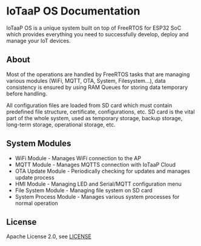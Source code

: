 # IoTaaP OS Documentation

IoTaaP OS is a unique system built on top of FreeRTOS for ESP32 SoC which provides everything you need to successfully develop, deploy and manage your IoT devices.

## About

Most of the operations are handled by FreeRTOS tasks that are managing various modules (WiFi, MQTT, OTA, System, Filesystem...), data consistency is ensured by using RAM Queues for storing data temporary before handling.

All configuration files are loaded from SD card which must contain predefined file structure, certificate, configurations, etc. SD card is the vital part of the whole system, used as temporary storage, backup storage, long-term storage, operational storage, etc.

## System Modules

* WiFi Module - Manages WiFi connection to the AP
* MQTT Module - Manages MQTTS connection with IoTaaP Cloud
* OTA Update Module - Periodically checking for updates and manages update process
* HMI Module - Managing LED and Serial/MQTT configuration menu
* File System Module - Managing file system on SD card
* System Process Module - Manages various system processes for normal operation

## License
Apache License 2.0, see [LICENSE](./license.md)